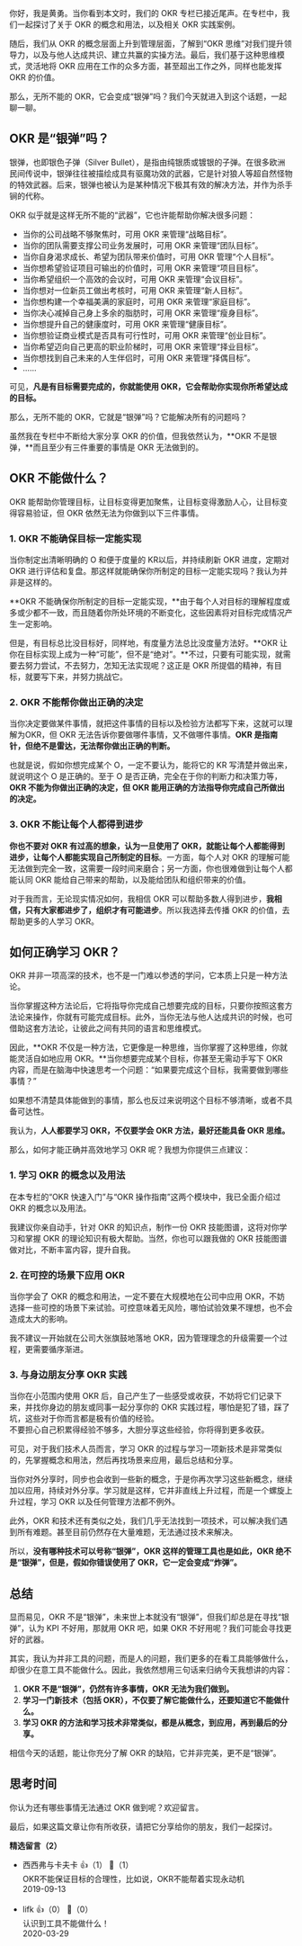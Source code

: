 你好，我是黄勇。当你看到本文时，我们的 OKR 专栏已接近尾声。在专栏中，我们一起探讨了关于 OKR 的概念和用法，以及相关 OKR 实践案例。

随后，我们从 OKR 的概念层面上升到管理层面，了解到“OKR 思维”对我们提升领导力，以及与他人达成共识、建立共赢的实操方法。最后，我们基于这种思维模式，灵活地将 OKR 应用在工作的众多方面，甚至超出工作之外，同样也能发挥 OKR 的价值。

那么，无所不能的 OKR，它会变成“银弹”吗？我们今天就进入到这个话题，一起聊一聊。

## OKR 是“银弹”吗？

银弹，也即银色子弹（Silver Bullet），是指由纯银质或镀银的子弹。在很多欧洲民间传说中，银弹往往被描绘成具有驱魔功效的武器，它是针对狼人等超自然怪物的特效武器。后来，银弹也被认为是某种情况下极其有效的解决方法，并作为杀手锏的代称。

OKR 似乎就是这样无所不能的“武器”，它也许能帮助你解决很多问题：

- 当你的公司战略不够聚焦时，可用 OKR 来管理“战略目标”。
- 当你的团队需要支撑公司业务发展时，可用 OKR 来管理“团队目标”。
- 当你自身渴求成长、希望为团队带来价值时，可用 OKR 管理“个人目标”。
- 当你想希望验证项目可输出的价值时，可用 OKR 来管理“项目目标”。
- 当你希望组织一个高效的会议时，可用 OKR 来管理“会议目标”。
- 当你想对一位新员工做出考核时，可用 OKR 来管理“新人目标”。
- 当你想构建一个幸福美满的家庭时，可用 OKR 来管理“家庭目标”。
- 当你决心减掉自己身上多余的脂肪时，可用 OKR 来管理“瘦身目标”。
- 当你想提升自己的健康度时，可用 OKR 来管理“健康目标”。
- 当你想验证商业模式是否具有可行性时，可用 OKR 来管理“创业目标”。
- 当你希望迈向自己更高的职业阶梯时，可用 OKR 来管理“择业目标”。
- 当你想找到自己未来的人生伴侣时，可用 OKR 来管理“择偶目标”。
- ……

可见，**凡是有目标需要完成的，你就能使用 OKR，它会帮助你实现你所希望达成的目标。**

那么，无所不能的 OKR，它就是“银弹”吗？它能解决所有的问题吗？

虽然我在专栏中不断给大家分享 OKR 的价值，但我依然认为，**OKR 不是银弹，**而且至少有三件重要的事情是 OKR 无法做到的。

## OKR 不能做什么？

OKR 能帮助你管理目标，让目标变得更加聚焦，让目标变得激励人心，让目标变得容易验证，但 OKR 依然无法为你做到以下三件事情。

### 1. OKR 不能确保目标一定能实现

当你制定出清晰明确的 O 和便于度量的 KR以后，并持续刷新 OKR 进度，定期对 OKR 进行评估和复盘。那这样就能确保你所制定的目标一定能实现吗？我认为并非是这样的。

**OKR 不能确保你所制定的目标一定能实现，**由于每个人对目标的理解程度或多或少都不一致，而且随着你所处环境的不断变化，这些因素将对目标完成情况产生一定影响。

但是，有目标总比没目标好，同样地，有度量方法总比没度量方法好。**OKR 让你在目标实现上成为一种“可能”，但不是“绝对”。**不过，只要有可能实现，就需要去努力尝试，不去努力，怎知无法实现呢？这正是 OKR 所提倡的精神，有目标，就要写下来，并努力挑战它。

### 2. OKR 不能帮你做出正确的决定

当你决定要做某件事情，就把这件事情的目标以及检验方法都写下来，这就可以理解为OKR，但 OKR 无法告诉你要做哪件事情，又不做哪件事情。**OKR 是指南针，但绝不是雷达，无法帮你做出正确的判断。**

也就是说，假如你想完成某个 O，一定不要认为，能将它的 KR 写清楚并做出来，就说明这个 O 是正确的。至于 O 是否正确，完全在于你的判断力和决策力等，**OKR 不能为你做出正确的决定，但 OKR 能用正确的方法指导你完成自己所做出的决定。**

### 3. OKR 不能让每个人都得到进步

**你也不要对 OKR 有过高的想象，认为一旦使用了 OKR，就能让每个人都能得到进步，让每个人都能实现自己所制定的目标**。一方面，每个人对 OKR 的理解可能无法做到完全一致，这需要一段时间来磨合；另一方面，你也很难做到让每个人都能认同 OKR 能给自己带来的帮助，以及能给团队和组织带来的价值。

对于我而言，无论现实情况如何，我相信 OKR 可以帮助多数人得到进步，**我相信，只有大家都进步了，组织才有可能进步**。所以我选择去传播 OKR 的价值，去帮助更多的人学习 OKR。

## 如何正确学习 OKR？

OKR 并非一项高深的技术，也不是一门难以参透的学问，它本质上只是一种方法论。

当你掌握这种方法论后，它将指导你完成自己想要完成的目标，只要你按照这套方法论来操作，你就有可能完成目标。此外，当你无法与他人达成共识的时候，也可借助这套方法论，让彼此之间有共同的语言和思维模式。

因此，**OKR 不仅是一种方法，它更像是一种思维，当你掌握了这种思维，你就能灵活自如地应用 OKR。**当你想要完成某个目标，你甚至无需动手写下 OKR 内容，而是在脑海中快速思考一个问题：“如果要完成这个目标，我需要做到哪些事情？”

如果想不清楚具体能做到的事情，那么也反过来说明这个目标不够清晰，或者不具备可达性。

我认为，**人人都要学习 OKR，不仅要学会 OKR 方法，最好还能具备 OKR 思维。**

那么，如何才能正确并高效地学习 OKR 呢？我想为你提供三点建议：

### 1. 学习 OKR 的概念以及用法

在本专栏的“OKR 快速入门”与“OKR 操作指南”这两个模块中，我已全面介绍过 OKR 的概念以及用法。

我建议你亲自动手，针对 OKR 的知识点，制作一份 OKR 技能图谱，这将对你学习和掌握 OKR 的理论知识有极大帮助。当然，你也可以跟我做的 OKR 技能图谱做对比，不断丰富内容，提升自我。

### 2. 在可控的场景下应用 OKR

当你学会了 OKR 的概念和用法，一定不要在大规模地在公司中应用 OKR，不妨选择一些可控的场景下来试验。可控意味着无风险，哪怕试验效果不理想，也不会造成太大的影响。

我不建议一开始就在公司大张旗鼓地落地 OKR，因为管理理念的升级需要一个过程，更需要循序渐进。

### 3. 与身边朋友分享 OKR 实践

当你在小范围内使用 OKR 后，自己产生了一些感受或收获，不妨将它们记录下来，并找你身边的朋友或同事一起分享你的 OKR 实践过程，哪怕是犯了错，踩了坑，这些对于你而言都是极有价值的经验。  
不要担心自己积累得经验不够多，大胆分享这些经验，你将得到更多收获。

可见，对于我们技术人员而言，学习 OKR 的过程与学习一项新技术是非常类似的，先掌握概念和用法，然后再找场景来应用，最后总结和分享。

当你对外分享时，同步也会收到一些新的概念，于是你再次学习这些新概念，继续加以应用，持续对外分享。学习就是这样，它并非直线上升过程，而是一个螺旋上升过程，学习 OKR 以及任何管理方法都不例外。

此外，OKR 和技术还有类似之处，我们几乎无法找到一项技术，可以解决我们遇到所有难题。甚至目前仍然存在大量难题，无法通过技术来解决。

所以，**没有哪种技术可以号称“银弹”，OKR 这样的管理工具也是如此，OKR 绝不是“银弹”，但是，假如你错误使用了 OKR，它一定会变成“炸弹”。**

## 总结

显而易见，OKR 不是“银弹”，未来世上本就没有“银弹”，但我们却总是在寻找“银弹”，认为 KPI 不好用，那就用 OKR 吧，如果 OKR 不好用呢？我们可能会寻找更好的武器。

其实，我认为并非工具的问题，而是人的问题，我们更多的在看工具能够做什么，却很少在意工具不能做什么。因此，我依然想用三句话来归纳今天我想讲的内容：

1. **OKR 不是“银弹”，仍然有许多事情，OKR 无法为我们做到。**
2. **学习一门新技术（包括 OKR），不仅要了解它能做什么，还要知道它不能做什么。**
3. **学习 OKR 的方法和学习技术非常类似，都是从概念，到应用，再到最后的分享。**

相信今天的话题，能让你充分了解 OKR 的缺陷，它并非完美，更不是“银弹”。

## 思考时间

你认为还有哪些事情无法通过 OKR 做到呢？欢迎留言。

最后，如果这篇文章让你有所收获，请把它分享给你的朋友，我们一起探讨。
<div><strong>精选留言（2）</strong></div><ul>
<li><span>西西弗与卡夫卡</span> 👍（1） 💬（1）<div>OKR不能保证目标的合理性，比如说，OKR不能帮着实现永动机</div>2019-09-13</li><br/><li><span>lifk</span> 👍（0） 💬（0）<div>认识到工具不能做什么！
</div>2020-03-29</li><br/>
</ul>